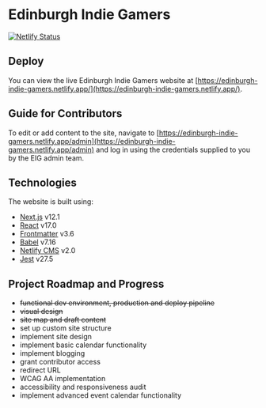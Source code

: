 # Edinburgh Indie Gamers

[![Netlify Status](https://api.netlify.com/api/v1/badges/b2da8adf-e497-458d-92b9-f44639617996/deploy-status)](https://app.netlify.com/sites/edinburgh-indie-gamers/deploys)

## Deploy

You can view the live Edinburgh Indie Gamers website at [https://edinburgh-indie-gamers.netlify.app/](https://edinburgh-indie-gamers.netlify.app/).

## Guide for Contributors

To edit or add content to the site, navigate to [https://edinburgh-indie-gamers.netlify.app/admin](https://edinburgh-indie-gamers.netlify.app/admin) and log in using the credentials supplied to you by the EIG admin team.

## Technologies

The website is built using:

- [Next.js](https://nextjs.org/) v12.1
- [React](https://reactjs.org/) v17.0
- [Frontmatter](https://github.com/hmsk/frontmatter-markdown-loader) v3.6
- [Babel](https://babeljs.io/) v7.16
- [Netlify CMS](https://www.netlifycms.org/) v2.0
- [Jest](https://jestjs.io/) v27.5

## Project Roadmap and Progress

- ~~functional dev environment, production and deploy pipeline~~
- ~~visual design~~
- ~~site map and draft content~~
- set up custom site structure
- implement site design
- implement basic calendar functionality
- implement blogging
- grant contributor access
- redirect URL
- WCAG AA implementation
- accessibility and responsiveness audit
- implement advanced event calendar functionality
